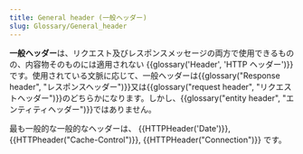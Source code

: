 ```yaml
---
title: General header (一般ヘッダー)
slug: Glossary/General_header
---
```

**一般ヘッダー**は、リクエスト及びレスポンスメッセージの両方で使用できるものの、内容物そのものには適用されない {{glossary('Header', 'HTTP ヘッダー')}}です。使用されている文脈に応じて、一般ヘッダーは{{glossary("Response header", "レスポンスヘッダー")}}又は{{glossary("request header", "リクエストヘッダー")}}のどちらかになります。しかし、{{glossary("entity header", "エンティティヘッダー")}}ではありません。

最も一般的な一般的なヘッダーは、 {{HTTPHeader('Date')}}, {{HTTPheader("Cache-Control")}}, {{HTTPHeader("Connection")}} です。
